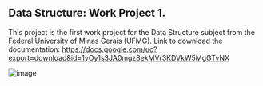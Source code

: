 ## Data Structure: Work Project 1.

This project is the first work project for the Data Structure subject from the Federal University of Minas Gerais (UFMG).
Link to download the documentation: https://docs.google.com/uc?export=download&id=1yOy1s3JA0mgz8ekMVr3KDVkW5MgGTvNX

![image](https://user-images.githubusercontent.com/84547699/199288284-44d2353b-4577-4f0e-b60a-3fe8c007eabe.png)

